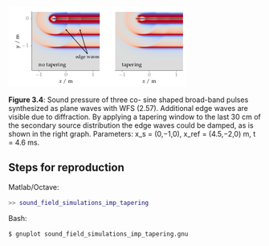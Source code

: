 ![Fig 3.4](fig3_04.png)

**Figure 3.4**: Sound pressure of three co-
sine shaped broad-band pulses synthesized as plane waves with WFS (2.57).
Additional edge waves are visible due
to diffraction. By applying a tapering window to the last 30 cm of the
secondary source distribution the edge
waves could be damped, as is shown
in the right graph. Parameters: x_s =
(0,−1,0), x_ref = (4.5,−2,0) m, t =
4.6 ms.

## Steps for reproduction

Matlab/Octave:
```Matlab
>> sound_field_simulations_imp_tapering
```

Bash:
```Bash
$ gnuplot sound_field_simulations_imp_tapering.gnu
```
